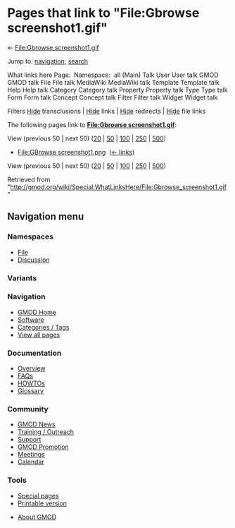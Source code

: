 <div id="mw-page-base" class="noprint">

</div>

<div id="mw-head-base" class="noprint">

</div>

<div id="content" class="mw-body" role="main">

<span id="top"></span>

<div id="mw-js-message" style="display:none;">

</div>



# <span dir="auto">Pages that link to "File:Gbrowse screenshot1.gif"</span>

<div id="bodyContent">

<div id="contentSub">

← [File:Gbrowse
screenshot1.gif](/wiki/File:Gbrowse_screenshot1.gif "File:Gbrowse screenshot1.gif")

</div>

<div id="jump-to-nav" class="mw-jump">

Jump to: [navigation](#mw-navigation), [search](#p-search)

</div>

<div id="mw-content-text">

What links here Page:  Namespace:  all (Main) Talk User User talk GMOD
GMOD talk File File talk MediaWiki MediaWiki talk Template Template talk
Help Help talk Category Category talk Property Property talk Type Type
talk Form Form talk Concept Concept talk Filter Filter talk Widget
Widget talk

Filters
[Hide](/mediawiki/index.php?title=Special:WhatLinksHere/File:Gbrowse_screenshot1.gif&hidetrans=1 "Special:WhatLinksHere/File:Gbrowse screenshot1.gif")
transclusions \|
[Hide](/mediawiki/index.php?title=Special:WhatLinksHere/File:Gbrowse_screenshot1.gif&hidelinks=1 "Special:WhatLinksHere/File:Gbrowse screenshot1.gif")
links \|
[Hide](/mediawiki/index.php?title=Special:WhatLinksHere/File:Gbrowse_screenshot1.gif&hideredirs=1 "Special:WhatLinksHere/File:Gbrowse screenshot1.gif")
redirects \|
[Hide](/mediawiki/index.php?title=Special:WhatLinksHere/File:Gbrowse_screenshot1.gif&hideimages=1 "Special:WhatLinksHere/File:Gbrowse screenshot1.gif")
file links

The following pages link to **[File:Gbrowse
screenshot1.gif](/wiki/File:Gbrowse_screenshot1.gif "File:Gbrowse screenshot1.gif")**:

View (previous 50 \| next 50)
([20](/mediawiki/index.php?title=Special:WhatLinksHere/File:Gbrowse_screenshot1.gif&limit=20 "Special:WhatLinksHere/File:Gbrowse screenshot1.gif")
\|
[50](/mediawiki/index.php?title=Special:WhatLinksHere/File:Gbrowse_screenshot1.gif&limit=50 "Special:WhatLinksHere/File:Gbrowse screenshot1.gif")
\|
[100](/mediawiki/index.php?title=Special:WhatLinksHere/File:Gbrowse_screenshot1.gif&limit=100 "Special:WhatLinksHere/File:Gbrowse screenshot1.gif")
\|
[250](/mediawiki/index.php?title=Special:WhatLinksHere/File:Gbrowse_screenshot1.gif&limit=250 "Special:WhatLinksHere/File:Gbrowse screenshot1.gif")
\|
[500](/mediawiki/index.php?title=Special:WhatLinksHere/File:Gbrowse_screenshot1.gif&limit=500 "Special:WhatLinksHere/File:Gbrowse screenshot1.gif"))

- [File:GBrowse
  screenshot1.png](/wiki/File:GBrowse_screenshot1.png "File:GBrowse screenshot1.png")
  ‎ <span class="mw-whatlinkshere-tools">([←
  links](/mediawiki/index.php?title=Special:WhatLinksHere&target=File%3AGBrowse+screenshot1.png "Special:WhatLinksHere"))</span>

View (previous 50 \| next 50)
([20](/mediawiki/index.php?title=Special:WhatLinksHere/File:Gbrowse_screenshot1.gif&limit=20 "Special:WhatLinksHere/File:Gbrowse screenshot1.gif")
\|
[50](/mediawiki/index.php?title=Special:WhatLinksHere/File:Gbrowse_screenshot1.gif&limit=50 "Special:WhatLinksHere/File:Gbrowse screenshot1.gif")
\|
[100](/mediawiki/index.php?title=Special:WhatLinksHere/File:Gbrowse_screenshot1.gif&limit=100 "Special:WhatLinksHere/File:Gbrowse screenshot1.gif")
\|
[250](/mediawiki/index.php?title=Special:WhatLinksHere/File:Gbrowse_screenshot1.gif&limit=250 "Special:WhatLinksHere/File:Gbrowse screenshot1.gif")
\|
[500](/mediawiki/index.php?title=Special:WhatLinksHere/File:Gbrowse_screenshot1.gif&limit=500 "Special:WhatLinksHere/File:Gbrowse screenshot1.gif"))

</div>

<div class="printfooter">

Retrieved from
"<http://gmod.org/wiki/Special:WhatLinksHere/File:Gbrowse_screenshot1.gif>"

</div>

<div id="catlinks" class="catlinks catlinks-allhidden">

</div>

<div class="visualClear">

</div>

</div>

</div>

<div id="mw-navigation">

## Navigation menu

<div id="mw-head">



<div id="left-navigation">

<div id="p-namespaces" class="vectorTabs" role="navigation"
aria-labelledby="p-namespaces-label">

### Namespaces

- <span id="ca-nstab-image"><a href="/wiki/File:Gbrowse_screenshot1.gif" accesskey="c"
  title="View the file page [c]">File</a></span>
- <span id="ca-talk"><a href="/wiki/File_talk:Gbrowse_screenshot1.gif" accesskey="t"
  title="Discussion about the content page [t]">Discussion</a></span>

</div>

<div id="p-variants" class="vectorMenu emptyPortlet" role="navigation"
aria-labelledby="p-variants-label">

### 

### Variants[](#)

<div class="menu">

</div>

</div>

</div>





</div>

</div>

</div>

<div id="mw-panel">

<div id="p-logo" role="banner">

<a href="/wiki/Main_Page"
style="background-image: url(http://gmod.org/images/GMOD-cogs.png);"
title="Visit the main page"></a>

</div>

<div id="p-Navigation" class="portal" role="navigation"
aria-labelledby="p-Navigation-label">

### Navigation

<div class="body">

- <span id="n-GMOD-Home">[GMOD Home](/wiki/Main_Page)</span>
- <span id="n-Software">[Software](/wiki/GMOD_Components)</span>
- <span id="n-Categories-.2F-Tags">[Categories /
  Tags](/wiki/Categories)</span>
- <span id="n-View-all-pages">[View all
  pages](/wiki/Special:AllPages)</span>

</div>

</div>

<div id="p-Documentation" class="portal" role="navigation"
aria-labelledby="p-Documentation-label">

### Documentation

<div class="body">

- <span id="n-Overview">[Overview](/wiki/Overview)</span>
- <span id="n-FAQs">[FAQs](/wiki/Category:FAQ)</span>
- <span id="n-HOWTOs">[HOWTOs](/wiki/Category:HOWTO)</span>
- <span id="n-Glossary">[Glossary](/wiki/Glossary)</span>

</div>

</div>

<div id="p-Community" class="portal" role="navigation"
aria-labelledby="p-Community-label">

### Community

<div class="body">

- <span id="n-GMOD-News">[GMOD News](/wiki/GMOD_News)</span>
- <span id="n-Training-.2F-Outreach">[Training /
  Outreach](/wiki/Training_and_Outreach)</span>
- <span id="n-Support">[Support](/wiki/Support)</span>
- <span id="n-GMOD-Promotion">[GMOD
  Promotion](/wiki/GMOD_Promotion)</span>
- <span id="n-Meetings">[Meetings](/wiki/Meetings)</span>
- <span id="n-Calendar">[Calendar](/wiki/Calendar)</span>

</div>

</div>

<div id="p-tb" class="portal" role="navigation"
aria-labelledby="p-tb-label">

### Tools

<div class="body">

- <span id="t-specialpages"><a href="/wiki/Special:SpecialPages" accesskey="q"
  title="A list of all special pages [q]">Special pages</a></span>
- <span id="t-print"><a
  href="/mediawiki/index.php?title=Special:WhatLinksHere/File:Gbrowse_screenshot1.gif&amp;printable=yes"
  rel="alternate" accesskey="p"
  title="Printable version of this page [p]">Printable version</a></span>

</div>

</div>

</div>

</div>

<div id="footer" role="contentinfo">

- <span id="footer-places-about">[About
  GMOD](/wiki/GMOD:About "GMOD:About")</span>

<!-- -->






</div>
